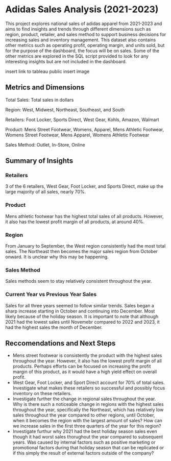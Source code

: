 # Adidas Sales Analysis (2021-2023)
This project explores national sales of adidas apparel from 2021-2023 and aims to find insights and trends through different dimensions such as region, product, retailer, and sales method to support business decisions for increasing sales and inventory management. This dataset also contains other metrics such as operating profit, operating margin, and units sold, but for the purpose of the dashboard, the focus will be on sales. Some of the other metrics are explored in the SQL script provided to look for any interesting insights but are not included in the dashboard.

insert link to tableau public
insert image 


## Metrics and Dimensions
Total Sales: Total sales in dollars

Region: West, Midwest, Northeast, Southeast, and South

Retailers: Foot Locker, Sports Direct, West Gear, Kohls, Amazon, Walmart

Product: Mens Street Footwear, Womens, Apparel, Mens Athletic Footwear, Womens Street Footwear, Mens Apparel, Womens Athletic Footwear

Sales Method: Outlet, In-Store, Online

## Summary of Insights

### Retailers
3 of the 6 retailers, West Gear, Foot Locker, and Sports Direct, make up the large majority of all sales, nearly 70%.

### Product
Mens athletic footwear has the highest total sales of all products. However, it also has the lowest profit margin of all products, at around 40%.

### Region
From January to September, the West region consistently had the most total sales. The Northeast then becomes the major sales region from October onward. It is unclear why this may be happening.

### Sales Method
Sales methods seem to stay relatively consistent throughout the year.

### Current Year vs Previous Year Sales
Sales for all three years seemed to follow similar trends. Sales began a sharp increase starting in October and continuing into December. Most likely because of the holiday season. It is important to note that although 2021 had the lowest sales until Novemebr compared to 2022 and 2023, it had the highest sales the month of December. 


## Reccomendations and Next Steps
- Mens street footwear is consistently the product with the highest sales throughout the year. However, it also has the lowest profit margin of all products. Perhaps efforts can be focused on increasing the profit margin of this product, as it would have a high yield effect on overall profit.
- West Gear, Foot Locker, and Sport Direct account for 70% of total sales. Investigate what makes these retailers so successful and possibly focus inventory on these retailers.
- Investigate further the change in regional sales throughout the year. Why is there such a noticeable change in regions with the highest sales throughout the year, specifically the Northeast, which has relatively low sales throughout the year compared to other regions, until October, when it becomes the region with the largest amount of sales? How can we increase sales in the first three quarters of the year for this region?
- Investigate furthur why 2021 had the best holiday season sales even though it had worst sales thorughout the year compared to subsequent years. Was caused by internal factors such as positive marketing or promotional factors during that holiday season that can be replicated or if this simply the result of external factors outside of the company?
